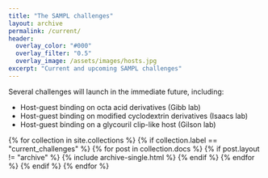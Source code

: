 ```yaml
---
title: "The SAMPL challenges"
layout: archive
permalink: /current/
header:
  overlay_color: "#000"
  overlay_filter: "0.5"
  overlay_image: /assets/images/hosts.jpg
excerpt: "Current and upcoming SAMPL challenges"
---
```


Several challenges will launch in the immediate future, including:
- Host-guest binding on octa acid derivatives (Gibb lab)
- Host-guest binding on modified cyclodextrin derivatives (Isaacs lab)
- Host-guest binding on a glycouril clip-like host (Gilson lab)


{% for collection in site.collections %}
  {% if collection.label == "current_challenges" %}
    {% for post in collection.docs %}
	  {% if post.layout != "archive" %}
        {% include archive-single.html %}
	  {% endif %}
    {% endfor %}
  {% endif %}
{% endfor %}
